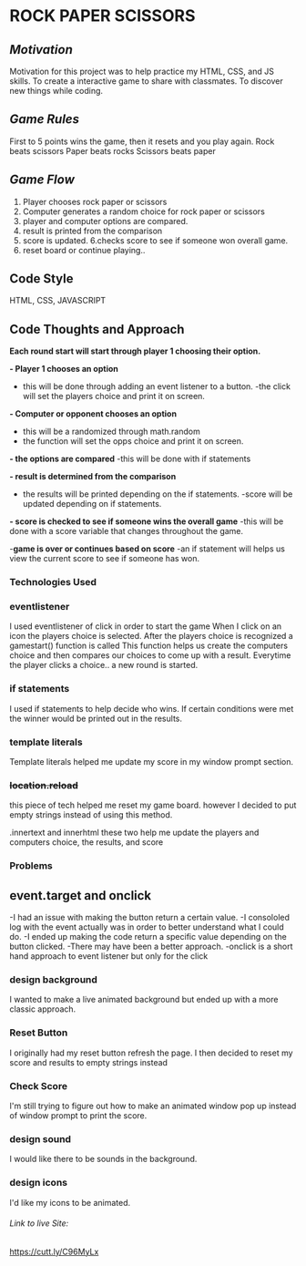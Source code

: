 # ROCK PAPER SCISSORS 

## ***Motivation***
Motivation for this project was to help practice my HTML, CSS, and JS skills.
To create a interactive game to share with classmates.
To discover new things while coding.

## ***Game Rules***
First to 5 points wins the game, then it resets and you play again.
Rock beats scissors
Paper beats rocks
Scissors beats paper

## ***Game Flow***
1. Player chooses rock paper or scissors
2. Computer generates a random choice for rock paper or scissors
3. player and computer options are compared.
4. result is printed from the comparison
5. score is updated.
6.checks score to see if someone won overall game.
7. reset board or continue playing..

## Code Style
HTML, CSS, JAVASCRIPT

## Code Thoughts and Approach
**Each round start will start through player 1 choosing their option.**

**- Player 1 chooses an option**
 - this will be done through adding an event listener to a button. 
 -the click will set the players choice and print it on screen.

**- Computer or opponent chooses an option**
 - this will be a randomized through math.random
- the function will set the opps choice and print it on screen.

**- the options are compared**
 -this will be done with if statements


**- result is determined from the comparison**
 - the results will be printed depending on the if statements.
 -score will be updated depending on if statements. 


**- score is checked to see if someone wins the overall game** 
  -this will be done with a score variable that changes throughout the game.


-**game is over or continues based on score**
 -an if statement will helps us view the current score to see if someone has won.

 ### Technologies Used

### eventlistener
I used eventlistener of click in order to start the game
When I click on an icon the players choice is selected.
After the players choice is recognized a gamestart() function is called
This function helps us create the computers choice and then compares our choices 
to come up with a result.
Everytime the player clicks a choice.. a new round is started.


### if statements
I used if statements to help decide who wins. If certain conditions were met
the winner would be printed out in the results.

### template literals
Template literals helped me update my score in my window prompt section.

###  ~~location.reload~~ 
this piece of tech helped me reset my game board.
however I decided to put empty strings instead of using this method.

.innertext and innerhtml
these two help me update the players and computers choice, the results, 
and score

### Problems 

## event.target and onclick
 -I had an issue with making the button return a certain value.
 -I consololed log with the event actually was in order to better understand what I could do.
-I ended up making the code return a specific value depending on the button clicked.
-There may have been a better approach.
-onclick is a short hand approach to event listener but only for the click


### design background
I wanted to make a live animated background but ended up with a more classic approach. 

### Reset Button
I originally had my reset button refresh the page.
I then decided to reset my score and results to empty strings instead


### Check Score
I'm still trying to figure out how to make an animated window pop up instead of window prompt to print the score.


### design sound
I would like there to be sounds in the background.

### design icons
I'd like my icons to be animated. 


###### Link to live Site: 

https://cutt.ly/C96MyLx
